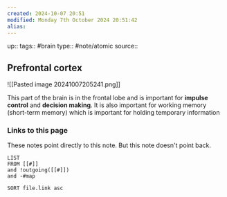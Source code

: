 ```yaml
---
created: 2024-10-07 20:51
modified: Monday 7th October 2024 20:51:42
alias:
---
```

up::
tags:: #brain
type:: #note/atomic
source::
## Prefrontal cortex

![[Pasted image 20241007205241.png]]


This part of the brain is in the frontal lobe and is important for **impulse control** and **decision making**. It is also important for working memory (short-term memory) which is important for holding temporary information
### Links to this page
These notes point directly to this note. But this note doesn't point back.
```dataview
LIST
FROM [[#]]
and !outgoing([[#]])
and -#map

SORT file.link asc
```
